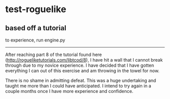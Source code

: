 # test-roguelike
based off a tutorial
---

to experience, run engine.py

--- 

After reaching part 8 of the tutorial found here (http://rogueliketutorials.com/libtcod/8), I have hit a wall that I cannot break through due to my novice experience.  I have decided that I have gotten everything I can out of this exercise and am throwing in the towel for now.

There is no shame in admitting defeat.  This was a huge undertaking and taught me more than I could have anticipated.  I intend to try again in a couple months once I have more experience and confidence.
